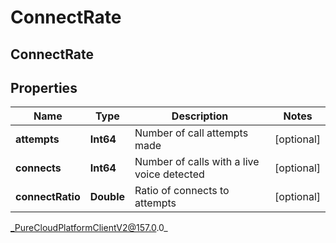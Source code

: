 # ConnectRate

## ConnectRate

## Properties

|Name | Type | Description | Notes|
|------------ | ------------- | ------------- | -------------|
| **attempts** | **Int64** | Number of call attempts made | [optional] |
| **connects** | **Int64** | Number of calls with a live voice detected | [optional] |
| **connectRatio** | **Double** | Ratio of connects to attempts | [optional] |



_PureCloudPlatformClientV2@157.0.0_
